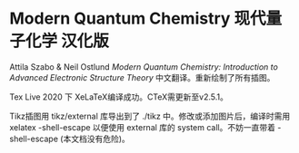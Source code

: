 # Modern Quantum Chemistry 现代量子化学 汉化版
Attila Szabo & Neil Ostlund *Modern Quantum Chemistry: Introduction to Advanced Electronic Structure Theory* 中文翻译。重新绘制了所有插图。

Tex Live 2020 下 XeLaTeX编译成功。CTeX需更新至v2.5.1。

Tikz插图用 tikz/external 库导出到了 ./tikz 中。修改或添加图片后，编译时需用 xelatex -shell-escape 以便使用 external 库的 system call。不妨一直带着 -shell-escape (本文档没有危险)。

